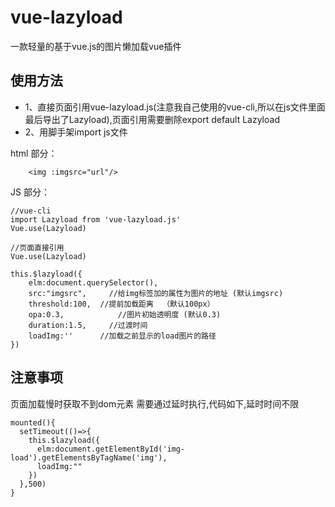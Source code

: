# vue-lazyload
一款轻量的基于vue.js的图片懒加载vue插件
## 使用方法 
* 1、直接页面引用vue-lazyload.js(注意我自己使用的vue-cli,所以在js文件里面最后导出了Lazyload),页面引用需要删除export default Lazyload
* 2、用脚手架import js文件


html 部分：
```
    <img :imgsrc="url"/>
```
JS 部分：

```
//vue-cli
import Lazyload from 'vue-lazyload.js'
Vue.use(Lazyload)

//页面直接引用
Vue.use(Lazyload)

this.$lazyload({
    elm:document.querySelector(),
    src:"imgsrc",	  //给img标签加的属性为图片的地址 (默认imgsrc)
    threshold:100,	//提前加载距离  （默认100px）
    opa:0.3,		    //图片初始透明度 (默认0.3)
    duration:1.5,	  //过渡时间
    loadImg:''      //加载之前显示的load图片的路径
})
```

## 注意事项
页面加载慢时获取不到dom元素 需要通过延时执行,代码如下,延时时间不限
```
mounted(){
  setTimeout(()=>{
    this.$lazyload({
      elm:document.getElementById('img-load').getElementsByTagName('img'),
      loadImg:""
    })
  },500)
}
```

